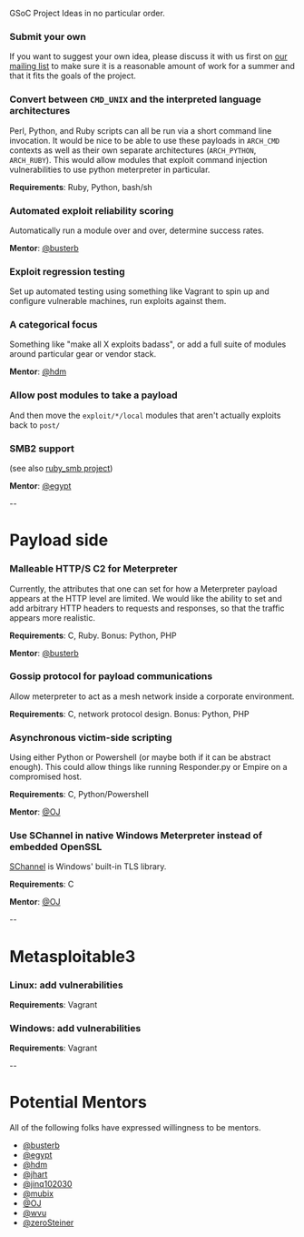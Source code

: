GSoC Project Ideas in no particular order.


### Submit your own

If you want to suggest your own idea, please discuss it with us first on [our mailing list](https://groups.google.com/forum/#!forum/metasploit-hackers) to make sure it is a reasonable amount of work for a summer and that it fits the goals of the project.


### Convert between `CMD_UNIX` and the interpreted language architectures

Perl, Python, and Ruby scripts can all be run via a short command line invocation. It would be nice to be able to use these payloads in `ARCH_CMD` contexts as well as their own separate architectures (`ARCH_PYTHON`, `ARCH_RUBY`). This would allow modules that exploit command injection vulnerabilities to use python meterpreter in particular.

**Requirements**: Ruby, Python, bash/sh


### Automated exploit reliability scoring

Automatically run a module over and over, determine success rates.

**Mentor**: [@busterb](https://github.com/busterb)


### Exploit regression testing

Set up automated testing using something like Vagrant to spin up and configure vulnerable machines, run exploits against them.


### A categorical focus

Something like "make all X exploits badass", or add a full suite of modules around particular gear or vendor stack.

**Mentor**: [@hdm](https://github.com/hdm)


### Allow post modules to take a payload

And then move the `exploit/*/local` modules that aren't actually exploits back to `post/`


### SMB2 support

(see also [ruby_smb project](https://github.com/rapid7/ruby_smb))

**Mentor**:  [@egypt](https://github.com/egypt)

--

# Payload side

### Malleable HTTP/S C2 for Meterpreter

Currently, the attributes that one can set for how a Meterpreter payload appears at the HTTP level are limited. We would like the ability to set and add arbitrary HTTP headers to requests and responses, so that the traffic appears more realistic.

**Requirements**: C, Ruby. Bonus: Python, PHP

**Mentor**: [@busterb](https://github.com/busterb)


### Gossip protocol for payload communications

Allow meterpreter to act as a mesh network inside a corporate environment.

**Requirements**: C, network protocol design. Bonus: Python, PHP


### Asynchronous victim-side scripting

Using either Python or Powershell (or maybe both if it can be abstract enough). This could allow things like running Responder.py or Empire on a compromised host.

**Requirements**: C, Python/Powershell

**Mentor**: [@OJ](https://github.com/oj)

### Use SChannel in native Windows Meterpreter instead of embedded OpenSSL

[SChannel](https://msdn.microsoft.com/en-us/library/windows/desktop/ms678421(v=vs.85).aspx) is Windows' built-in TLS library.

**Requirements**: C

**Mentor**: [@OJ](https://github.com/oj)

--

# Metasploitable3

### Linux: add vulnerabilities

**Requirements**: Vagrant

### Windows: add vulnerabilities

**Requirements**: Vagrant


--

# Potential Mentors

All of the following folks have expressed willingness to be mentors.

* [@busterb](https://github.com/busterb)
* [@egypt](https://github.com/egypt)
* [@hdm](https://github.com/hdm)
* [@jhart](https://github.com/jhart)
* [@jinq102030](https://github.com/jinq102030)
* [@mubix](https://github.com/mubix)
* [@OJ](https://github.com/oj)
* [@wvu](https://github.com/wvu-r7)
* [@zeroSteiner](https://github.com/zeroSteiner)